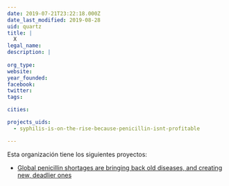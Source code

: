 ```yaml
---
date: 2019-07-21T23:22:18.000Z
date_last_modified: 2019-08-28
uid: quartz
title: |
  X
legal_name: 
description: |
  
org_type: 
website: 
year_founded: 
facebook: 
twitter: 
tags:

cities: 

projects_uids:
  - syphilis-is-on-the-rise-because-penicillin-isnt-profitable

---
```


Esta organización tiene los siguientes proyectos:

- [Global penicillin shortages are bringing back old diseases, and creating new, deadlier ones](/proyectos/syphilis-is-on-the-rise-because-penicillin-isnt-profitable)
